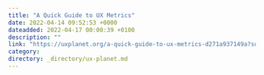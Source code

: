 ```yaml
---
title: "A Quick Guide to UX Metrics"
date: 2022-04-14 09:52:53 +0000
dateadded: 2022-04-17 00:00:39 +0100
description: ""
link: "https://uxplanet.org/a-quick-guide-to-ux-metrics-d271a937149a?source=rss----819cc2aaeee0---4"
category:
directory: _directory/ux-planet.md
---
```

